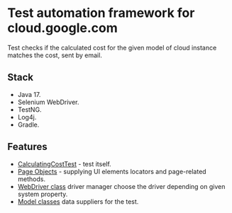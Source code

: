 # Test automation framework for cloud.google.com 

Test checks if the calculated cost for the given model of cloud instance matches the cost, sent by email.

## Stack

- Java 17.  
- Selenium WebDriver.
- TestNG.
- Log4j.
- Gradle.

## Features

- [CalculatingCostTest](src/test/java/CalculatingCostTest.java) - test itself.
- [Page Objects](src/test/java/pom) - supplying UI elements locators and page-related methods.   
- [WebDriver class](src/test/java/driver/DriverSingleton.java) driver manager choose the driver depending on given system property.  
- [Model classes](src/test/java/model) data suppliers for the test.
